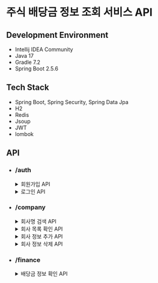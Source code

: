 # 주식 배당금 정보 조회 서비스 API

## Development Environment
- Intellij IDEA Community
- Java 17
- Gradle 7.2
- Spring Boot 2.5.6

## Tech Stack
- Spring Boot, Spring Security, Spring Data Jpa
- H2
- Redis
- Jsoup
- JWT
- lombok

## API
- ### /auth
  <details>
  <summary>회원가입 API</summary>
  
  - POST /signup
  - 중복 ID는 허용하지 않음
  - 패스워드는 암호화된 형태로 저장됨
  </details>
  <details>
  <summary>로그인 API</summary>

    - POST /signin
    - 로그인 API
    - 회원가입이 되어있고, 아이디/패스워드가 일치하는 경우 JWT 발급
  </details>
- ### /company
  <details>
  <summary>회사명 검색 API</summary>

    - GET /autocomplete
    - 검색하고자 하는 prefix를 입력값으로 받고, 해당 prefix로 검색되는 회사명 리스트 중 10개 반환
  </details>
  <details>
  <summary>회사 목록 확인 API</summary>

    - GET
    - 서비스에서 관리하고 있는 모든 회사 목록을 반환
    - 반환 결과는 Page 인터페이스 형태
  </details>
  <details>
  <summary>회사 정보 추가 API</summary>

    - POST
    - 추가하고자 하는 회사의 ticker를 입력받아 해당 회사 정보를 스크래핑, 저장
    - 이미 보유하고 있는 회사의 경우 400 status 코드와 에러메세지 반환
    - 존재하지 않는 회사 ticker일 경우 400 status 코드와 에러메세지 반환
  </details>
  <details>
  <summary>회사 정보 삭제 API</summary>

    - DELETE /{ticker}
    - ticker에 해당하는 회사 정보 삭제
    - 삭제 시 회사의 배당금 정보와 캐시도 모두 삭제
  </details>
- ### /finance
  <details>
  <summary>배당금 정보 확인 API</summary>

    - GET /dividend/{companyName}
    - 회사명을 받아 회사 메타 정보와 배당금 정보를 반환
    - 잘못된 회사명이 입력으로 들어온 경우 400 status 코드와 에러메세지 반환
  </details>
